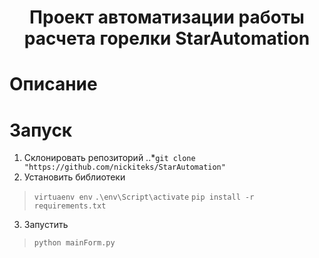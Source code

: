 <h1 align = "center">Проект автоматизации работы расчета горелки StarAutomation</h1>
 
#   Описание

#  Запуск

1.	Склонировать репозиторий
..*`git clone "https://github.com/nickiteks/StarAutomation"`
2.	Установить библиотеки
>`virtuaenv env`
>`.\env\Script\activate`
>`pip install -r requirements.txt`
3.	Запустить
>`python mainForm.py`
